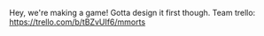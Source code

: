 Hey, we're making a game! Gotta design it first though.
Team trello: https://trello.com/b/tBZvUIf6/mmorts